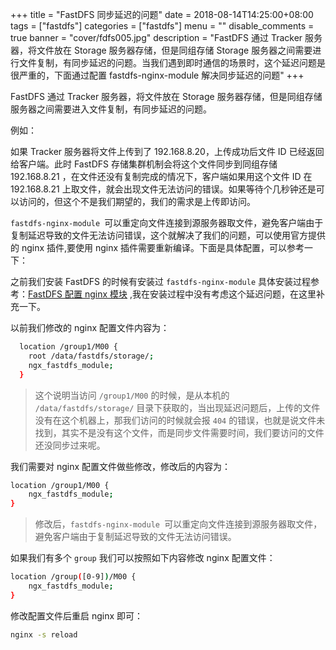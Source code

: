 +++
title = "FastDFS 同步延迟的问题"
date = 2018-08-14T14:25:00+08:00
tags = ["fastdfs"]
categories = ["fastdfs"]
menu = ""
disable_comments = true
banner = "cover/fdfs005.jpg"
description = "FastDFS 通过 Tracker 服务器，将文件放在 Storage 服务器存储，但是同组存储 Storage 服务器之间需要进行文件复制，有同步延迟的问题。当我们遇到即时通信的场景时，这个延迟问题是很严重的，下面通过配置 fastdfs-nginx-module 解决同步延迟的问题"
+++

FastDFS 通过 Tracker 服务器，将文件放在 Storage 服务器存储，但是同组存储服务器之间需要进入文件复制，有同步延迟的问题。

例如：

如果 Tracker 服务器将文件上传到了 192.168.8.20，上传成功后文件 ID 已经返回给客户端。此时 FastDFS 存储集群机制会将这个文件同步到同组存储 192.168.8.21 ，在文件还没有复制完成的情况下，客户端如果用这个文件 ID 在 192.168.8.21 上取文件，就会出现文件无法访问的错误。如果等待个几秒钟还是可以访问的，但这个不是我们期望的，我们的需求是上传即访问。

`fastdfs-nginx-module `可以重定向文件连接到源服务器取文件，避免客户端由于复制延迟导致的文件无法访问错误，这个就解决了我们的问题，可以使用官方提供的 nginx 插件,要使用 nginx 插件需要重新编译。下面是具体配置，可以参考一下：

之前我们安装 FastDFS 的时候有安装过 `fastdfs-nginx-module` 具体安装过程参考：[FastDFS 配置 nginx 模块](https://yeaheo.com/post/fdfs-config-nginx-module/) ,我在安装过程中没有考虑这个延迟问题，在这里补充一下。

以前我们修改的 nginx 配置文件内容为：

  
```bash
  location /group1/M00 {
    root /data/fastdfs/storage/;
    ngx_fastdfs_module;
  }
```
> 这个说明当访问 `/group1/M00` 的时候，是从本机的 `/data/fastdfs/storage/` 目录下获取的，当出现延迟问题后，上传的文件没有在这个机器上，那我们访问的时候就会报 `404` 的错误，也就是说文件未找到，其实不是没有这个文件，而是同步文件需要时间，我们要访问的文件还没同步过来呢。

我们需要对 nginx 配置文件做些修改，修改后的内容为：

```bash
location /group1/M00 {
    ngx_fastdfs_module;
}
```
> 修改后，`fastdfs-nginx-module `可以重定向文件连接到源服务器取文件，避免客户端由于复制延迟导致的文件无法访问错误。

如果我们有多个 `group` 我们可以按照如下内容修改 nginx 配置文件：

```bash
location /group([0-9])/M00 {
    ngx_fastdfs_module;
}
```

修改配置文件后重启 nginx 即可：

```bash
nginx -s reload
```
